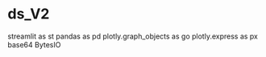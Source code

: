 # ds_V2
streamlit as st
pandas as pd
plotly.graph_objects as go
plotly.express as px
base64
BytesIO
